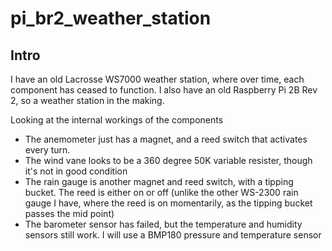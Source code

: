 # pi_br2_weather_station

## Intro

I have an old Lacrosse WS7000 weather station, where over time, each component has ceased to function.  I also have an old Raspberry Pi 2B Rev 2, so a weather station in the making.

Looking at the internal workings of the components
* The anemometer just has a magnet, and a reed switch that activates every turn.
* The wind vane looks to be a 360 degree 50K variable resister, though it's not in good condition
* The rain gauge is another magnet and reed switch, with a tipping bucket. The reed is either on or off (unlike the other WS-2300 rain gauge I have, where the reed is on momentarily, as the tipping bucket passes the mid point)
* The barometer sensor has failed, but the temperature and humidity sensors still work. I will use a BMP180 pressure and temperature sensor

```
